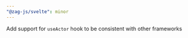 ```yaml
---
"@zag-js/svelte": minor
---
```


Add support for `useActor` hook to be consistent with other frameworks
